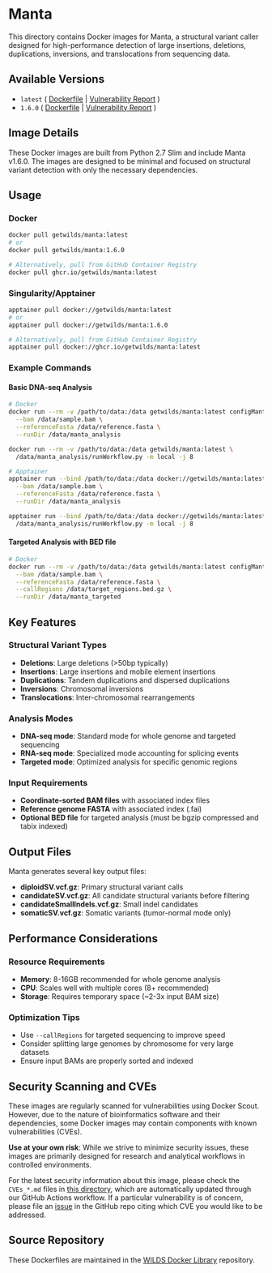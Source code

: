 # Manta

This directory contains Docker images for Manta, a structural variant caller designed for high-performance detection of large insertions, deletions, duplications, inversions, and translocations from sequencing data.

## Available Versions

- `latest` ( [Dockerfile](https://github.com/getwilds/wilds-docker-library/blob/main/manta/Dockerfile_latest) | [Vulnerability Report](https://github.com/getwilds/wilds-docker-library/blob/main/manta/CVEs_latest.md) )
- `1.6.0` ( [Dockerfile](https://github.com/getwilds/wilds-docker-library/blob/main/manta/Dockerfile_1.6.0) | [Vulnerability Report](https://github.com/getwilds/wilds-docker-library/blob/main/manta/CVEs_1.6.0.md) )

## Image Details

These Docker images are built from Python 2.7 Slim and include Manta v1.6.0. The images are designed to be minimal and focused on structural variant detection with only the necessary dependencies.

## Usage

### Docker

```bash
docker pull getwilds/manta:latest
# or
docker pull getwilds/manta:1.6.0

# Alternatively, pull from GitHub Container Registry
docker pull ghcr.io/getwilds/manta:latest
```

### Singularity/Apptainer

```bash
apptainer pull docker://getwilds/manta:latest
# or
apptainer pull docker://getwilds/manta:1.6.0

# Alternatively, pull from GitHub Container Registry
apptainer pull docker://ghcr.io/getwilds/manta:latest
```

### Example Commands

#### Basic DNA-seq Analysis

```bash
# Docker
docker run --rm -v /path/to/data:/data getwilds/manta:latest configManta.py \
  --bam /data/sample.bam \
  --referenceFasta /data/reference.fasta \
  --runDir /data/manta_analysis

docker run --rm -v /path/to/data:/data getwilds/manta:latest \
  /data/manta_analysis/runWorkflow.py -m local -j 8

# Apptainer
apptainer run --bind /path/to/data:/data docker://getwilds/manta:latest configManta.py \
  --bam /data/sample.bam \
  --referenceFasta /data/reference.fasta \
  --runDir /data/manta_analysis

apptainer run --bind /path/to/data:/data docker://getwilds/manta:latest \
  /data/manta_analysis/runWorkflow.py -m local -j 8
```

#### Targeted Analysis with BED file

```bash
# Docker
docker run --rm -v /path/to/data:/data getwilds/manta:latest configManta.py \
  --bam /data/sample.bam \
  --referenceFasta /data/reference.fasta \
  --callRegions /data/target_regions.bed.gz \
  --runDir /data/manta_targeted
```

## Key Features

### **Structural Variant Types**
- **Deletions**: Large deletions (>50bp typically)
- **Insertions**: Large insertions and mobile element insertions
- **Duplications**: Tandem duplications and dispersed duplications
- **Inversions**: Chromosomal inversions
- **Translocations**: Inter-chromosomal rearrangements

### **Analysis Modes**
- **DNA-seq mode**: Standard mode for whole genome and targeted sequencing
- **RNA-seq mode**: Specialized mode accounting for splicing events
- **Targeted mode**: Optimized analysis for specific genomic regions

### **Input Requirements**
- **Coordinate-sorted BAM files** with associated index files
- **Reference genome FASTA** with associated index (.fai)
- **Optional BED file** for targeted analysis (must be bgzip compressed and tabix indexed)

## Output Files

Manta generates several key output files:

- **diploidSV.vcf.gz**: Primary structural variant calls
- **candidateSV.vcf.gz**: All candidate structural variants before filtering
- **candidateSmallIndels.vcf.gz**: Small indel candidates
- **somaticSV.vcf.gz**: Somatic variants (tumor-normal mode only)

## Performance Considerations

### **Resource Requirements**
- **Memory**: 8-16GB recommended for whole genome analysis
- **CPU**: Scales well with multiple cores (8+ recommended)
- **Storage**: Requires temporary space (~2-3x input BAM size)

### **Optimization Tips**
- Use `--callRegions` for targeted sequencing to improve speed
- Consider splitting large genomes by chromosome for very large datasets
- Ensure input BAMs are properly sorted and indexed

## Security Scanning and CVEs

These images are regularly scanned for vulnerabilities using Docker Scout. However, due to the nature of bioinformatics software and their dependencies, some Docker images may contain components with known vulnerabilities (CVEs).

**Use at your own risk**: While we strive to minimize security issues, these images are primarily designed for research and analytical workflows in controlled environments.

For the latest security information about this image, please check the `CVEs_*.md` files in [this directory](https://github.com/getwilds/wilds-docker-library/tree/main/manta), which are automatically updated through our GitHub Actions workflow. If a particular vulnerability is of concern, please file an [issue](https://github.com/getwilds/wilds-docker-library/issues) in the GitHub repo citing which CVE you would like to be addressed.

## Source Repository

These Dockerfiles are maintained in the [WILDS Docker Library](https://github.com/getwilds/wilds-docker-library) repository.
